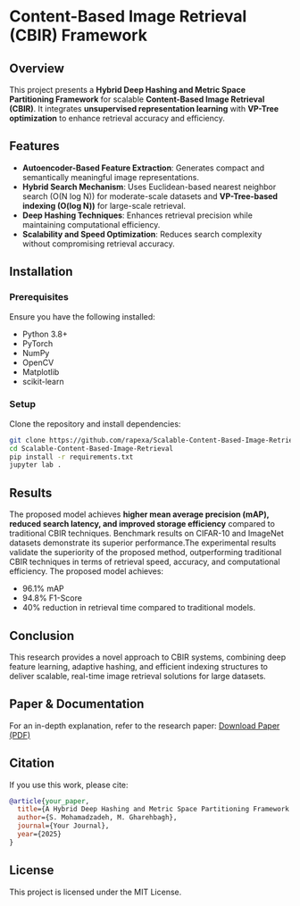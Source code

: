 # Content-Based Image Retrieval (CBIR) Framework

## Overview
This project presents a **Hybrid Deep Hashing and Metric Space Partitioning Framework** for scalable **Content-Based Image Retrieval (CBIR)**. It integrates **unsupervised representation learning** with **VP-Tree optimization** to enhance retrieval accuracy and efficiency.

## Features
- **Autoencoder-Based Feature Extraction**: Generates compact and semantically meaningful image representations.
- **Hybrid Search Mechanism**: Uses Euclidean-based nearest neighbor search (O(N log N)) for moderate-scale datasets and **VP-Tree-based indexing (O(log N))** for large-scale retrieval.
- **Deep Hashing Techniques**: Enhances retrieval precision while maintaining computational efficiency.
- **Scalability and Speed Optimization**: Reduces search complexity without compromising retrieval accuracy.

## Installation

### Prerequisites
Ensure you have the following installed:
- Python 3.8+
- PyTorch
- NumPy
- OpenCV
- Matplotlib
- scikit-learn

### Setup
Clone the repository and install dependencies:
```sh
git clone https://github.com/rapexa/Scalable-Content-Based-Image-Retrieval.git
cd Scalable-Content-Based-Image-Retrieval
pip install -r requirements.txt
jupyter lab .
```

## Results
The proposed model achieves **higher mean average precision (mAP), reduced search latency, and improved storage efficiency** compared to traditional CBIR techniques. Benchmark results on CIFAR-10 and ImageNet datasets demonstrate its superior performance.The experimental results validate the superiority of the proposed method, outperforming traditional CBIR techniques in terms of retrieval speed, accuracy, and computational efficiency. The proposed model achieves:

- 96.1% mAP
- 94.8% F1-Score
- 40% reduction in retrieval time compared to traditional models.

## Conclusion
This research provides a novel approach to CBIR systems, combining deep feature learning, adaptive hashing, and efficient indexing structures to deliver scalable, real-time image retrieval solutions for large datasets.

## Paper & Documentation
For an in-depth explanation, refer to the research paper:
[Download Paper (PDF)](./docs.pdf)

## Citation
If you use this work, please cite:
```bibtex
@article{your_paper,
  title={A Hybrid Deep Hashing and Metric Space Partitioning Framework for Scalable Content-Based Image Retrieval},
  author={S. Mohamadzadeh, M. Gharehbagh},
  journal={Your Journal},
  year={2025}
}
```

## License
This project is licensed under the MIT License.